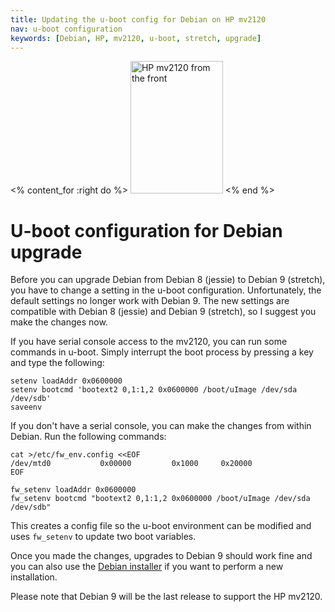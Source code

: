 ```yaml
---
title: Updating the u-boot config for Debian on HP mv2120
nav: u-boot configuration
keywords: [Debian, HP, mv2120, u-boot, stretch, upgrade]
---
```


<% content_for :right do %>
<img src = "../images/r_mv2120_front.jpg" class="border" alt="HP mv2120 from the front" width="148" height="212" />
<% end %>

# U-boot configuration for Debian upgrade

Before you can upgrade Debian from Debian 8 (jessie) to Debian 9
(stretch), you have to change a setting in the u-boot configuration.
Unfortunately, the default settings no longer work with Debian 9.
The new settings are compatible with Debian 8 (jessie) and Debian 9
(stretch), so I suggest you make the changes now.

If you have serial console access to the mv2120, you can run some
commands in u-boot.  Simply interrupt the boot process by pressing a key
and type the following:

    setenv loadAddr 0x0600000
    setenv bootcmd 'bootext2 0,1:1,2 0x0600000 /boot/uImage /dev/sda /dev/sdb'
    saveenv

If you don't have a serial console, you can make the changes from within
Debian.  Run the following commands:

    cat >/etc/fw_env.config <<EOF
    /dev/mtd0           0x00000         0x1000     0x20000
    EOF

    fw_setenv loadAddr 0x0600000
    fw_setenv bootcmd "bootext2 0,1:1,2 0x0600000 /boot/uImage /dev/sda /dev/sdb"

This creates a config file so the u-boot environment can be modified and
uses `fw_setenv` to update two boot variables.

Once you made the changes, upgrades to Debian 9 should work fine and you
can also use the [Debian installer](../install) if you want to perform a
new installation.

Please note that Debian 9 will be the last release to support the HP
mv2120.

